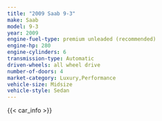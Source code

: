 ```yaml
---
title: "2009 Saab 9-3"
make: Saab
model: 9-3
year: 2009
engine-fuel-type: premium unleaded (recommended)
engine-hp: 280
engine-cylinders: 6
transmission-type: Automatic
driven-wheels: all wheel drive
number-of-doors: 4
market-category: Luxury,Performance
vehicle-size: Midsize
vehicle-style: Sedan
---
```


{{< car_info >}}
